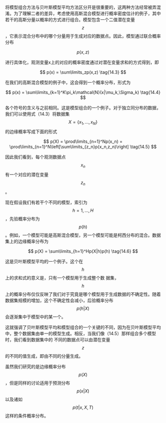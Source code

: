 将模型组合方法与贝叶斯模型平均方法区分开是很重要的，这两种方法经常被弄混淆。为了理解二者的差异，考虑使用高斯混合模型进行概率密度估计的例子，其中若干的高斯分量以概率的方式进行组合。模型包含一个二值潜在变量$$ z $$，它表示混合分布中的哪个分量用于生成对应的数据点。因此，模型通过联合概率分布    

$$
p(x,z) \tag{14.2}
$$    

进行具体化，观测变量x上的对应的概率密度通过对潜在变量求和的方式得到，即    

$$
p(x) = \sum\limits_zp(x,z) \tag{14.3}
$$    

在我们的高斯混合模型的例子中，这会得到一个概率分布，形式为    

$$
p(x) = \sum\limits_{k=1}^K\pi_k\mathcal{N}(x|\mu_k,\Sigma_k) \tag{14.4}
$$    

各个符号的含义与之前相同。这是模型组合的一个例子。对于独立同分布的数据，我们可以使用式（14.3）将数据集$$ X = \{x_1,...,x_N\} $$的边缘概率写成下面的形式    

$$
p(X) = \prod\limits_{n=1}^Np(x_n) = \prod\limits_{n=1}^N\left[\sum\limits_{z_n}p(x_n,z_n)\right] \tag{14.5}
$$    

因此我们看到，每个观测数据点$$ x_n $$有一个对应的潜在变量$$ z_n $$。     

现在假设我们有若干个不同的模型，索引为$$ h = 1,...,H $$，先验概率分布为$$ p(h) $$。例如，一个模型可能是高斯混合模型，另一个模型可能是柯西分布的混合。数据集上的边缘概率分布为

$$
p(X) = \sum\limits_{h=1}^Hp(X|h)p(h) \tag{14.6}
$$    

这是贝叶斯模型平均的一个例子。这个在$$ h $$上的求和式的意义是，只有一个模型用于生成整个数 据集，$$ h $$上的概率分布仅仅反映了我们对于究竟是哪个模型用于生成数据的不确定性。随着数据集规模的增加，这个不确定性会减小，后验概率分布$$ p(h|X) $$会逐渐集中于模型中的某一个。    

这就强调了贝叶斯模型平均和模型组合的一个关键的不同，因为在贝叶斯模型平均中，整个数据集由单一的模型生成。相反，当我们像（14.5）那样组合多个模型时，我们看到数据集中的 不同的数据点可以由潜在变量$$ z $$的不同的值生成，即由不同的分量生成。    

虽然我们研究的是边缘概率分布$$ p(X) $$，但是同样的讨论适用于预测分布$$ p(x|X) $$以及诸如$$ p(t|x,X, T) $$这样的条件概率分布。
